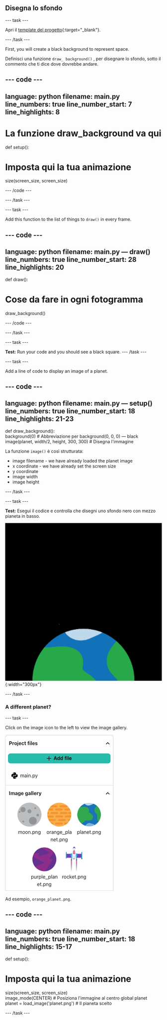 ## Disegna lo sfondo

--- task ---

Apri il [template del progetto](https://editor.raspberrypi.org/it-IT/projects/rocket-launch-starter){:target="_blank"}.

--- /task ---

First, you will create a black background to represent space.

Definisci una funzione `draw_ background()` , per disegnare lo sfondo, sotto il commento che ti dice dove dovrebbe andare.

--- code ---
---
language: python filename: main.py line_numbers: true line_number_start: 7
line_highlights: 8
---

# La funzione draw_background va qui
def setup():   
# Imposta qui la tua animazione   
size(screen_size, screen_size)

--- /code ---

--- /task ---

--- task ---

Add this function to the list of things to `draw()` in every frame.

--- code ---
---
language: python filename: main.py — draw() line_numbers: true line_number_start: 28
line_highlights: 20
---

def draw():   
# Cose da fare in ogni fotogramma    
draw_background()

--- /code ---

--- /task ---

--- task ---

**Test:** Run your code and you should see a black square. --- /task ---



--- task ---

Add a line of code to display an image of a planet.

--- code ---
---
language: python filename: main.py — setup() line_numbers: true line_number_start: 18
line_highlights: 21-23
---
def draw_background():   
background(0)  # Abbreviazione per background(0, 0, 0) — black    
image(planet, width/2, height, 300, 300)  # Disegna l'immagine

La funzione `image()` è così strutturata:

- image filename - we have already loaded the planet image
- x coordinate - we have already set the screen size
- y coordinate
- image width
- image height

--- /task ---

--- task ---

**Test:** Esegui il codice e controlla che disegni uno sfondo nero con mezzo pianeta in basso.

![![Un pianeta su sfondo nero.](images/step_2.png){:width="300px"}](images/step_2.png){:width="300px"}

--- /task ---

### A different planet?

--- task ---

Click on the image icon to the left to view the image gallery.

![Choose a different planet](images/image_gallery.png)

Ad esempio, `orange_planet.png`.

--- code ---
---
language: python filename: main.py line_numbers: true line_number_start: 18
line_highlights: 15-17
---
def setup():   
# Imposta qui la tua animazione   
size(screen_size, screen_size)   
image_mode(CENTER) # Posiziona l'immagine al centro global planet   
planet = load_image('planet.png') # Il pianeta scelto

--- /task ---

